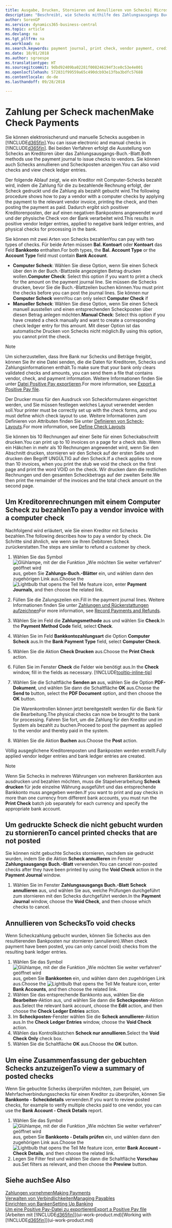 ```yaml
---
title: Ausgabe, Drucken, Stornieren und Annullieren von Schecks| Microsoft Docs
description: "Beschreibt, wie Schecks mithilfe des Zahlungsausgangs Buch.-Blattes, ausgegeben, gedruckt oder annulliert werden oder wie Check-Sachposteneinträge in Business Central angezeigt werden."
author: SorenGP
ms.service: dynamics365-business-central
ms.topic: article
ms.devlang: na
ms.tgt_pltfrm: na
ms.workload: na
ms.search.keywords: payment journal, print check, vendor payment, creditor, debt, balance due, AP
ms.date: 10/01/2018
ms.author: sgroespe
ms.translationtype: HT
ms.sourcegitcommit: 9dbd92409ba02281f008246194f3ce0c53e4e001
ms.openlocfilehash: 572831f99559a65c490dcb93e13fba3bdfc57688
ms.contentlocale: de-de
ms.lasthandoff: 09/28/2018

---
```

# <a name="make-check-payments"></a><span data-ttu-id="b794e-103">Zahlung per Scheck machen</span><span class="sxs-lookup"><span data-stu-id="b794e-103">Make Check Payments</span></span>
<span data-ttu-id="b794e-104">Sie können elektronischerund und manuelle Schecks ausgeben in [!INCLUDE[d365fin](includes/d365fin_md.md)].</span><span class="sxs-lookup"><span data-stu-id="b794e-104">You can issue electronic and manual checks in [!INCLUDE[d365fin](includes/d365fin_md.md)].</span></span> <span data-ttu-id="b794e-105">Bei beiden Verfahren erfolgt die Ausstellung von Schecks an Kreditoren über das Zahlungsausgangs-Buch.-Blatt.</span><span class="sxs-lookup"><span data-stu-id="b794e-105">Both methods use the payment journal to issue checks to vendors.</span></span> <span data-ttu-id="b794e-106">Sie können auch Schecks annullieren und Scheckposten anzeigen.</span><span class="sxs-lookup"><span data-stu-id="b794e-106">You can also void checks and view check ledger entries.</span></span>

<span data-ttu-id="b794e-107">Der folgende Ablauf zeigt, wie ein Kreditor mit Computer-Schecks bezahlt wird, indem die Zahlung für die zu bezahlende Rechnung erfolgt, der Scheck gedruckt und die Zahlung als bezahlt gebucht wird.</span><span class="sxs-lookup"><span data-stu-id="b794e-107">The following procedure shows how to pay a vendor with a computer checks by applying the payment to the relevant vendor invoice, printing the check, and then posting the payment as paid.</span></span> <span data-ttu-id="b794e-108">Dadurch ergibt sich positiver Kreditorenposten, der auf einen negativen Bankpostens angewendet wurd und der physische Check von der Bank verarbeitet wird.</span><span class="sxs-lookup"><span data-stu-id="b794e-108">This results in positive vendor ledger entries, applied to negative bank ledger entries, and physical checks for processing in the bank.</span></span>

<span data-ttu-id="b794e-109">Sie können mit zwei Arten von Schecks bezahlen</span><span class="sxs-lookup"><span data-stu-id="b794e-109">You can pay with two types of checks.</span></span> <span data-ttu-id="b794e-110">Für beide Arten müssen **Bal. Kontoart** oder **Kontoart** das Feld **Bankkonto** enthalten.</span><span class="sxs-lookup"><span data-stu-id="b794e-110">For both types, the **Bal. Account Type** or the **Account Type** field must contain **Bank Account**.</span></span>

- <span data-ttu-id="b794e-111">**Computer Scheck**: Wählen Sie diese Option, wenn Sie einen Scheck über den in der Buch.-Blattzeile angezeigten Betrag drucken wollen.</span><span class="sxs-lookup"><span data-stu-id="b794e-111">**Computer Check**: Select this option if you want to print a check for the amount on the payment journal line.</span></span> <span data-ttu-id="b794e-112">Sie müssen die Schecks drucken, bevor Sie die Buch.-Blattzeilen buchen können.</span><span class="sxs-lookup"><span data-stu-id="b794e-112">You must print the checks before you can post the journal lines.</span></span> <span data-ttu-id="b794e-113">Sie können nur **Computer Scheck** wenn</span><span class="sxs-lookup"><span data-stu-id="b794e-113">You can only select **Computer Check** if</span></span>
- <span data-ttu-id="b794e-114">**Manueller Scheck**: Wählen Sie diese Option, wenn Sie einen Scheck manuell ausstellen und einen entsprechenden Scheckposten über diesen Betrag anlegen möchten.</span><span class="sxs-lookup"><span data-stu-id="b794e-114">**Manual Check**: Select this option if you have created a check manually and want to create a corresponding check ledger entry for this amount.</span></span> <span data-ttu-id="b794e-115">Mit dieser Option ist das automatische Drucken von Schecks nicht möglich.</span><span class="sxs-lookup"><span data-stu-id="b794e-115">By using this option, you cannot print the check.</span></span>

> [!NOTE]  
> <span data-ttu-id="b794e-116">Um sicherzustellen, dass Ihre Bank nur Schecks und Beträge freigibt, können Sie ihr eine Datei senden, die die Daten für Kreditoren, Schecks und Zahlungsinformationen enthält.</span><span class="sxs-lookup"><span data-stu-id="b794e-116">To make sure that your bank only clears validated checks and amounts, you can send them a file that contains vendor, check, and payment information.</span></span> <span data-ttu-id="b794e-117">Weitere Informationen finden Sie unter [Datei Positive Pay exportieren](finance-how-positive-pay.md).</span><span class="sxs-lookup"><span data-stu-id="b794e-117">For more information, see [Export a Positive Pay file](finance-how-positive-pay.md).</span></span>

<span data-ttu-id="b794e-118">Der Drucker muss für den Ausdruck von Scheckformularen eingerichtet werden, und Sie müssen festlegen welches Layout verwendet werden soll.</span><span class="sxs-lookup"><span data-stu-id="b794e-118">Your printer must be correctly set up with the check forms, and you must define which check layout to use.</span></span> <span data-ttu-id="b794e-119">Weitere Informationen zum Definieren von Attributen finden Sie unter [Definieren von Scheck-Layouts](finance-how-define-check-layouts.md).</span><span class="sxs-lookup"><span data-stu-id="b794e-119">For more information, see [Define Check Layouts](finance-how-define-check-layouts.md)</span></span>

<span data-ttu-id="b794e-120">Sie können bis 10 Rechnungen auf einer Seite für einen Scheckabschnitt drucken.</span><span class="sxs-lookup"><span data-stu-id="b794e-120">You can print up to 10 invoices on a page for a check stub.</span></span> <span data-ttu-id="b794e-121">Wenn ein Häkchen in mehr als 10 Rechnungen angewendet wird, wenn Sie den Abschnitt drucken, stornieren wir den Scheck auf der ersten Seite und drucken den Begriff UNGÜLTIG auf den Scheck.</span><span class="sxs-lookup"><span data-stu-id="b794e-121">If a check applies to more than 10 invoices, when you print the stub we void the check on the first page and print the word VOID on the check.</span></span> <span data-ttu-id="b794e-122">Wir drucken dann die restlichen Rechnungen und den gesamten Scheckbetrags auf der zweiten Seite.</span><span class="sxs-lookup"><span data-stu-id="b794e-122">We then print the remainder of the invoices and the total check amount on the second page.</span></span> 

## <a name="to-pay-a-vendor-invoice-with-a-computer-check"></a><span data-ttu-id="b794e-123">Um Kreditorenrechnungen mit einem Computer Scheck zu bezahlen</span><span class="sxs-lookup"><span data-stu-id="b794e-123">To pay a vendor invoice with a computer check</span></span>
<span data-ttu-id="b794e-124">Nachfolgend wird erläutert, wie Sie einen Kreditor mit Schecks bezahlen.</span><span class="sxs-lookup"><span data-stu-id="b794e-124">The following describes how to pay a vendor by check.</span></span> <span data-ttu-id="b794e-125">Die Schritte sind ähnlich, wie wenn sie Ihren Debitoren Scheck zurückerstatten.</span><span class="sxs-lookup"><span data-stu-id="b794e-125">The steps are similar to refund a customer by check.</span></span>

1. <span data-ttu-id="b794e-126">Wählen Sie das Symbol ![Glühlampe, mit der die Funktion „Wie möchten Sie weiter verfahren“ geöffnet wird](media/ui-search/search_small.png "Wie möchten Sie weiter verfahren?") aus, geben Sie **Zahlungs-Buch.-Blätter** ein, und wählen dann den zugehörigen Link aus.</span><span class="sxs-lookup"><span data-stu-id="b794e-126">Choose the ![Lightbulb that opens the Tell Me feature](media/ui-search/search_small.png "Tell me what you want to do") icon, enter **Payment Journals**, and then choose the related link.</span></span>
2. <span data-ttu-id="b794e-127">Füllen Sie die Zalungszeilen ein.</span><span class="sxs-lookup"><span data-stu-id="b794e-127">Fill in the payment journal lines.</span></span> <span data-ttu-id="b794e-128">Weitere Informationen finden Sie unter [Zahlungen und Rückerstattungen aufzeichnen](payables-how-post-payments-refunds.md)</span><span class="sxs-lookup"><span data-stu-id="b794e-128">For more information, see [Record Payments and Refunds](payables-how-post-payments-refunds.md).</span></span>
3. <span data-ttu-id="b794e-129">Wählen Sie im Feld die **Zahlungsmethode** aus und wählen Sie **Check**.</span><span class="sxs-lookup"><span data-stu-id="b794e-129">In the **Payment Method Code** field, select **Check**.</span></span>
4. <span data-ttu-id="b794e-130">Wählen Sie im Feld **Bankkontozahlungsart** die Option **Computer Scheck** aus.</span><span class="sxs-lookup"><span data-stu-id="b794e-130">In the **Bank Payment Type** field, select **Computer Check**.</span></span>
5. <span data-ttu-id="b794e-131">Wählen Sie die Aktion **Check Drucken** aus.</span><span class="sxs-lookup"><span data-stu-id="b794e-131">Choose the **Print Check** action.</span></span>
6. <span data-ttu-id="b794e-132">Füllen Sie im Fenster **Check** die Felder wie benötigt aus.</span><span class="sxs-lookup"><span data-stu-id="b794e-132">In the **Check** window, fill in the fields as necessary.</span></span> [!INCLUDE[tooltip-inline-tip](includes/tooltip-inline-tip_md.md)]
7. <span data-ttu-id="b794e-133">Wählen Sie die Schaltfläche **Senden an** aus, wählen Sie die Option **PDF-Dokument**, und wählen Sie dann die Schaltfläche **OK** aus.</span><span class="sxs-lookup"><span data-stu-id="b794e-133">Choose the **Send to** button, select the **PDF Document** option, and then choose the **OK** button.</span></span>

    <span data-ttu-id="b794e-134">Die Warenkontrollen können jetzt bereitgestellt werden für die Bank für die Bearbeitung.</span><span class="sxs-lookup"><span data-stu-id="b794e-134">The physical checks can now be brought to the bank for processing.</span></span> <span data-ttu-id="b794e-135">Fahren Sie fort, um die Zahlung für den Kreditor und im System als bezahlt zu buchen.</span><span class="sxs-lookup"><span data-stu-id="b794e-135">Proceed to post the payment as applied to the vendor and thereby paid in the system.</span></span>
8. <span data-ttu-id="b794e-136">Wählen Sie die Aktion **Buchen** aus.</span><span class="sxs-lookup"><span data-stu-id="b794e-136">Choose the **Post** action.</span></span>

<span data-ttu-id="b794e-137">Völlig ausgeglichene Kreditorenposten und Bankposten werden erstellt.</span><span class="sxs-lookup"><span data-stu-id="b794e-137">Fully applied vendor ledger entries and bank ledger entries are created.</span></span>

> [!NOTE]  
> <span data-ttu-id="b794e-138">Wenn Sie Schecks in mehreren Währungen von mehreren Bankkonten aus ausdrucken und bezahlen möchten, muss die Stapelverarbeitung **Scheck drucken** für jede einzelne Währung ausgeführt und das entsprechende Bankkonto muss angegeben werden.</span><span class="sxs-lookup"><span data-stu-id="b794e-138">If you want to print and pay checks in more than one currency from different bank accounts, you must run the **Print Check** batch job separately for each currency and specify the appropriate bank account.</span></span>

## <a name="to-cancel-printed-checks-that-are-not-posted"></a><span data-ttu-id="b794e-139">Um gedruckte Scheck die nicht gebucht wurden zu stornieren</span><span class="sxs-lookup"><span data-stu-id="b794e-139">To cancel printed checks that are not posted</span></span>
<span data-ttu-id="b794e-140">Sie können nicht gebuchte Schecks stornieren, nachdem sie gedruckt wurden, indem Sie die Aktion **Scheck annullieren** im Fenster **Zahlungsausgangs Buch.-Blatt** verwenden.</span><span class="sxs-lookup"><span data-stu-id="b794e-140">You can cancel non-posted checks after they have been printed by using the **Void Check** action in the **Payment Journal** window.</span></span>

1. <span data-ttu-id="b794e-141">Wählen Sie im Fenster **Zahlungsausgangs Buch.-Blatt** **Scheck annullieren** aus, und wählen Sie aus, welche Prüfungen durchgeführt zum stornieren mit den Schecks durchgeführt werden.</span><span class="sxs-lookup"><span data-stu-id="b794e-141">In the **Payment Journal** window, choose the **Void Check**, and then choose which checks to cancel.</span></span>

## <a name="to-void-checks"></a><span data-ttu-id="b794e-142">Annullieren von Schecks</span><span class="sxs-lookup"><span data-stu-id="b794e-142">To void checks</span></span>
<span data-ttu-id="b794e-143">Wenn Scheckzahlung gebucht wurden, können Sie Schecks aus den resultierenden Bankposten nur stornieren (annulieren).</span><span class="sxs-lookup"><span data-stu-id="b794e-143">When check payment have been posted, you can only cancel (void) checks from the resulting bank ledger entries.</span></span>

1. <span data-ttu-id="b794e-144">Wählen Sie das Symbol ![Glühlampe, mit der die Funktion „Wie möchten Sie weiter verfahren“ geöffnet wird](media/ui-search/search_small.png "Wie möchten Sie weiter verfahren?") aus, geben Sie **Bankkonten** ein, und wählen dann den zugehörigen Link aus.</span><span class="sxs-lookup"><span data-stu-id="b794e-144">Choose the ![Lightbulb that opens the Tell Me feature](media/ui-search/search_small.png "Tell me what you want to do") icon, enter **Bank Accounts**, and then choose the related link.</span></span>
2. <span data-ttu-id="b794e-145">Wählen Sie das entsprechende Bankkonto aus, wählen Sie die **Bearbeiten**-Aktion aus, und wählen Sie dann die **Scheckposten**-Aktion aus.</span><span class="sxs-lookup"><span data-stu-id="b794e-145">Select the relevant bank account, choose the **Edit** action, and then choose the **Check Ledger Entries** action.</span></span>
3. <span data-ttu-id="b794e-146">Im **Scheckposten**-Fenster wählen Sie die **Scheck annullieren**-Aktion aus.</span><span class="sxs-lookup"><span data-stu-id="b794e-146">In the **Check Ledger Entries** window, choose the **Void Check** action.</span></span>
4. <span data-ttu-id="b794e-147">Wählen das Kontrollkästchen **Scheck nur annullieren**.</span><span class="sxs-lookup"><span data-stu-id="b794e-147">Select the **Void Check Only** check box.</span></span>
5. <span data-ttu-id="b794e-148">Wählen Sie die Schaltfläche **OK** aus.</span><span class="sxs-lookup"><span data-stu-id="b794e-148">Choose the **OK** button.</span></span>

## <a name="to-view-a-summary-of-posted-checks"></a><span data-ttu-id="b794e-149">Um eine Zusammenfassung der gebuchten Schecks anzuzeigen</span><span class="sxs-lookup"><span data-stu-id="b794e-149">To view a summary of posted checks</span></span>
<span data-ttu-id="b794e-150">Wenn Sie gebuchte Schecks überprüfen möchten, zum Beispiel, um Mehrfachverbindungsschecks für einen Kreditor zu überprüfen, können Sie **Bankkonto - Scheckdetails** verwenden.</span><span class="sxs-lookup"><span data-stu-id="b794e-150">If you want to review posted checks, for example to verify multiple checks paid to one vendor, you can use the **Bank Account - Check Details** report.</span></span>
1. <span data-ttu-id="b794e-151">Wählen Sie das Symbol ![Glühlampe, mit der die Funktion „Wie möchten Sie weiter verfahren“ geöffnet wird](media/ui-search/search_small.png "Wie möchten Sie weiter verfahren?") aus, geben Sie **Bankkonto - Details prüfen** ein, und wählen dann den zugehörigen Link aus.</span><span class="sxs-lookup"><span data-stu-id="b794e-151">Choose the ![Lightbulb that opens the Tell Me feature](media/ui-search/search_small.png "Tell me what you want to do") icon, enter **Bank Account - Check Details**, and then choose the related link.</span></span>
2. <span data-ttu-id="b794e-152">Legen Sie Filter fest und wählen Sie dann die Schaltfläche **Vorschau** aus.</span><span class="sxs-lookup"><span data-stu-id="b794e-152">Set filters as relevant, and then choose the **Preview** button.</span></span>

## <a name="see-also"></a><span data-ttu-id="b794e-153">Siehe auch</span><span class="sxs-lookup"><span data-stu-id="b794e-153">See Also</span></span>
[<span data-ttu-id="b794e-154">Zahlungen vornehmen</span><span class="sxs-lookup"><span data-stu-id="b794e-154">Making Payments</span></span>](payables-make-payments.md)  
[<span data-ttu-id="b794e-155">Verwalten von Verbindlichkeiten</span><span class="sxs-lookup"><span data-stu-id="b794e-155">Managing Payables</span></span>](payables-manage-payables.md)  
[<span data-ttu-id="b794e-156">Einrichten von Banken</span><span class="sxs-lookup"><span data-stu-id="b794e-156">Setting Up Banking</span></span>](bank-setup-banking.md)  
[<span data-ttu-id="b794e-157">Um eine Positive Pay-Datei zu exportieren</span><span class="sxs-lookup"><span data-stu-id="b794e-157">Export a Positive Pay file</span></span>](finance-how-positive-pay.md)  
<span data-ttu-id="b794e-158">[Arbeiten mit [!INCLUDE[d365fin](includes/d365fin_md.md)]](ui-work-product.md)</span><span class="sxs-lookup"><span data-stu-id="b794e-158">[Working with [!INCLUDE[d365fin](includes/d365fin_md.md)]](ui-work-product.md)</span></span>  

